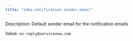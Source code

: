 ```yaml
---
title: "idea.notification.sender.email"
---
```


Description: Default sender email for the notification emails

Value: `no-reply@servicenow.com`